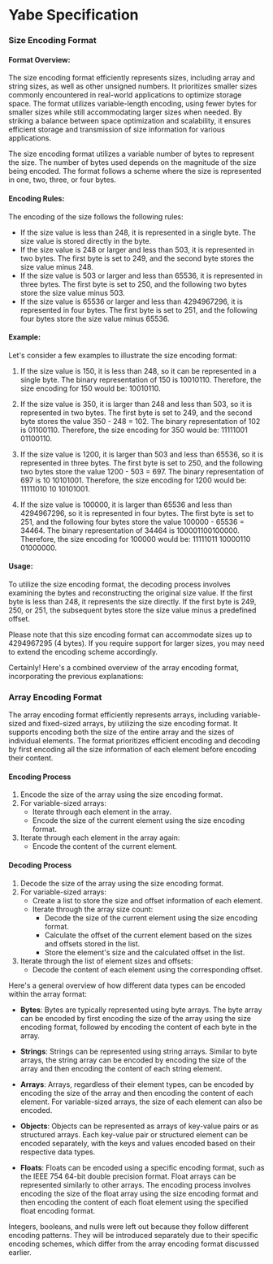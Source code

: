 # Yabe Specification

### Size Encoding Format

#### Format Overview:

The size encoding format efficiently represents sizes, including array and string sizes, as well as other unsigned numbers. It prioritizes smaller sizes commonly encountered in real-world applications to optimize storage space. The format utilizes variable-length encoding, using fewer bytes for smaller sizes while still accommodating larger sizes when needed. By striking a balance between space optimization and scalability, it ensures efficient storage and transmission of size information for various applications.

The size encoding format utilizes a variable number of bytes to represent the size. The number of bytes used depends on the magnitude of the size being encoded. The format follows a scheme where the size is represented in one, two, three, or four bytes.

#### Encoding Rules:

The encoding of the size follows the following rules:

- If the size value is less than 248, it is represented in a single byte. The size value is stored directly in the byte.
- If the size value is 248 or larger and less than 503, it is represented in two bytes. The first byte is set to 249, and the second byte stores the size value minus 248.
- If the size value is 503 or larger and less than 65536, it is represented in three bytes. The first byte is set to 250, and the following two bytes store the size value minus 503.
- If the size value is 65536 or larger and less than 4294967296, it is represented in four bytes. The first byte is set to 251, and the following four bytes store the size value minus 65536.

#### Example:

Let's consider a few examples to illustrate the size encoding format:

1. If the size value is 150, it is less than 248, so it can be represented in a single byte. The binary representation of 150 is 10010110. Therefore, the size encoding for 150 would be: 10010110.

2. If the size value is 350, it is larger than 248 and less than 503, so it is represented in two bytes. The first byte is set to 249, and the second byte stores the value 350 - 248 = 102. The binary representation of 102 is 01100110. Therefore, the size encoding for 350 would be: 11111001 01100110.

3. If the size value is 1200, it is larger than 503 and less than 65536, so it is represented in three bytes. The first byte is set to 250, and the following two bytes store the value 1200 - 503 = 697. The binary representation of 697 is 10 10101001. Therefore, the size encoding for 1200 would be: 11111010 10 10101001.

4. If the size value is 100000, it is larger than 65536 and less than 4294967296, so it is represented in four bytes. The first byte is set to 251, and the following four bytes store the value 100000 - 65536 = 34464. The binary representation of 34464 is 100001100100000. Therefore, the size encoding for 100000 would be: 11111011 10000110 01000000.

#### Usage:

To utilize the size encoding format, the decoding process involves examining the bytes and reconstructing the original size value. If the first byte is less than 248, it represents the size directly. If the first byte is 249, 250, or 251, the subsequent bytes store the size value minus a predefined offset.

Please note that this size encoding format can accommodate sizes up to 4294967295 (4 bytes). If you require support for larger sizes, you may need to extend the encoding scheme accordingly.

Certainly! Here's a combined overview of the array encoding format, incorporating the previous explanations:

### Array Encoding Format

The array encoding format efficiently represents arrays, including variable-sized and fixed-sized arrays, by utilizing the size encoding format. It supports encoding both the size of the entire array and the sizes of individual elements. The format prioritizes efficient encoding and decoding by first encoding all the size information of each element before encoding their content.

#### Encoding Process

1. Encode the size of the array using the size encoding format.
2. For variable-sized arrays:
   - Iterate through each element in the array.
   - Encode the size of the current element using the size encoding format.
3. Iterate through each element in the array again:
   - Encode the content of the current element.

#### Decoding Process

1. Decode the size of the array using the size encoding format.
2. For variable-sized arrays:
   - Create a list to store the size and offset information of each element.
   - Iterate through the array size count:
     - Decode the size of the current element using the size encoding format.
     - Calculate the offset of the current element based on the sizes and offsets stored in the list.
     - Store the element's size and the calculated offset in the list.
3. Iterate through the list of element sizes and offsets:
   - Decode the content of each element using the corresponding offset.

Here's a general overview of how different data types can be encoded within the array format:

- **Bytes**: Bytes are typically represented using byte arrays. The byte array can be encoded by first encoding the size of the array using the size encoding format, followed by encoding the content of each byte in the array.

- **Strings**: Strings can be represented using string arrays. Similar to byte arrays, the string array can be encoded by encoding the size of the array and then encoding the content of each string element.

- **Arrays**: Arrays, regardless of their element types, can be encoded by encoding the size of the array and then encoding the content of each element. For variable-sized arrays, the size of each element can also be encoded.

- **Objects**: Objects can be represented as arrays of key-value pairs or as structured arrays. Each key-value pair or structured element can be encoded separately, with the keys and values encoded based on their respective data types.

- **Floats**: Floats can be encoded using a specific encoding format, such as the IEEE 754 64-bit double precision format. Float arrays can be represented similarly to other arrays. The encoding process involves encoding the size of the float array using the size encoding format and then encoding the content of each float element using the specified float encoding format.

Integers, booleans, and nulls were left out because they follow different encoding patterns. They will be introduced separately due to their specific encoding schemes, which differ from the array encoding format discussed earlier.
